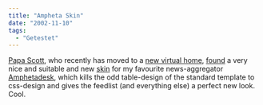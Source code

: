 ```yaml
---
title: "Ampheta Skin"
date: "2002-11-10"
tags:
  - "Getestet"
---
```


[Papa Scott](https://web.archive.org/web/20030706113208/http://www.papascott.de/ "Papa Scott: Homepage [en-us]"), who recently has moved to a [new virtual home](https://web.archive.org/web/20030706113208/http://www.papascott.de/index.php?p=1981&more=1&c=1 "Papa Scott: New Home [en-us]"), [found](https://web.archive.org/web/20030706113208/http://www.papascott.de/index.php?p=1982&more=1&c=1 "Papa Scott: RSS Uproar [en-us]") a very nice and suitable and new [skin](https://web.archive.org/web/20030706113208/http://zymm.com/raster/code/amphetaskin.html "Raster web: Ampheta Desk Skin [en-us]") for my favourite news-aggregator [Amphetadesk](https://web.archive.org/web/20030706113208/http://www.disobey.com/amphetadesk/ "Disobey: Amphetadesk [en-us]"), which kills the odd table-design of the standard template to css-design and gives the feedlist (and everything else) a perfect new look. Cool.
